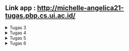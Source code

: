 ## Link app : http://michelle-angelica21-tugas.pbp.cs.ui.ac.id/

<details>
<summary>Tugas 3</summary>

# Tugas 3 PBP

## Apa perbedaan antara form POST dan form GET dalam Django?

Dalam framework web Django, metode GET dan POST digunakan dalam form untuk mengirim data dari klien ke server.

GET: Metode ini biasanya digunakan untuk mengambil data dari server. Dalam konteks form, GET menyertakan semua data formulir sebagai parameter dalam URL. Ini mempermudah pembagian link tetapi juga membatasi jumlah data yang bisa dikirim (karena batasan panjang URL). GET juga kurang aman karena semua data terlihat di URL dan bisa disimpan dalam log browser atau server.

POST: Metode ini digunakan untuk mengirimkan data yang tidak harus ditampilkan dalam URL, seperti kata sandi atau informasi pribadi lainnya. Data dikirim dalam badan permintaan, tidak dalam URL. Ini lebih aman dan bisa menampung lebih banyak data.

## Apa perbedaan utama antara XML, JSON, dan HTML dalam konteks pengiriman data?
HTML, atau HyperText Markup Language, adalah bahasa markup yang fokus pada tampilan informasi, terutama untuk tujuan web. Sementara itu, JSON, singkatan dari JavaScript Object Notation, adalah sebuah format data berdasarkan JavaScript yang menyajikan data dalam pasangan kunci dan nilai. JSON efisien untuk penyimpanan dan transfer data tetapi kurang mudah dibaca oleh manusia jika dibandingkan dengan XML. Di sisi lain, XML, atau Extensible Markup Language, adalah bahasa markup yang mempermudah proses penyimpanan dan transmisi data antara server. Dibandingkan dengan JSON, XML lebih mudah dibaca oleh manusia tetapi kurang efisien dalam pertukaran data.

## Mengapa JSON sering digunakan dalam pertukaran data antara aplikasi web modern?

JSON (JavaScript Object Notation) sering digunakan dalam aplikasi web modern untuk berbagai alasan:
* Kecepatan: JSON ringan dan memungkinkan pertukaran data yang cepat antara klien dan server.
* Struktur Data: JSON mendukung tipe data seperti array dan objek bersarang, yang memungkinkannya untuk merepresentasikan data yang kompleks.
* Kompatibilitas: Hampir semua bahasa pemrograman modern memiliki library untuk mem-parsing dan menghasilkan JSON.
* Readability: Meskipun lebih sulit dibaca dibandingkan XML, JSON relatif mudah dibaca dan ditulis oleh manusia jika dibandingkan dengan format data biner.
* Native JavaScript Support: Karena JSON adalah bagian dari JavaScript, ia dapat di-parse dan digenerate dengan mudah di sisi klien tanpa memerlukan library tambahan.
* Standardisasi: JSON adalah sebuah standar yang diakui secara luas untuk pertukaran data, yang membuatnya menjadi pilihan yang baik untuk integrasi antar sistem yang berbeda.
Karena alasan-alasan ini, JSON telah menjadi salah satu format paling populer untuk pertukaran data dalam pengembangan web modern.

## Jelaskan bagaimana cara kamu mengimplementasikan checklist di atas secara step-by-step (bukan hanya sekadar mengikuti tutorial)
1. Mengimplementasikan skeleton sebagai kerangka Views dengan menambahkan folder templates dalam root folder dan membuat base.html di dalamnya, menambahkan beberapa potongan kode pada settings.py, mengubah kode berkas main.html dengan menambahkan `{% extends 'base.html' %}`
2. Membuat form input data dan tampilan pada HTML. Membuat berkas forms.py yang mempunyai fields name, amount, description. Menambahkan fungsi create_product, show_main. Menambahkan path url path`('create-product', create_product, name='create_product’)`, lalu membuat berkas html baru create_product.html
3. Menjadikan data dalam bentuk XML dan JSON dengan membuat fungsi dan menambahkan path url dalam urlpatterns. 
4. menjadikan data berdasarkan ID dalam bentuk XML, JSON. Menambahkan function `show_xml_by_id` dan `show_json_by_id` di views.py dan menambahkan urlpatterns pada urls.py. 

## Postman
### HTML
<img width="1392" alt="Screenshot 2023-09-18 at 12 07 31 PM" src="https://github.com/michelleangelicas/TugasPBP/assets/124910033/8c10e269-bfd9-4e06-a84e-b6f04b10c914">

### XML
<img width="1392" alt="Screenshot 2023-09-18 at 12 06 32 PM" src="https://github.com/michelleangelicas/TugasPBP/assets/124910033/31fee51b-4488-4ad4-845b-7060725d6c88">

### JSON
<img width="1392" alt="Screenshot 2023-09-18 at 12 07 19 PM" src="https://github.com/michelleangelicas/TugasPBP/assets/124910033/bd8c26e5-7975-43d3-801b-f424b4719962">

### XML by id
<img width="1392" alt="Screenshot 2023-09-18 at 12 08 05 PM" src="https://github.com/michelleangelicas/TugasPBP/assets/124910033/cfa257a5-15c4-4283-ace7-bfd278fd6cec">

### JSON by id
<img width="1392" alt="Screenshot 2023-09-18 at 12 08 16 PM" src="https://github.com/michelleangelicas/TugasPBP/assets/124910033/6e063e35-bbf8-4be5-8dcd-cb13c725a080">

</details>

<details>
<summary>Tugas 4</summary>

# Tugas 4

## Django UserCreationForm
UserCreationForm adalah sebuah form bawaan Django yang digunakan untuk membuat pengguna baru. Form ini sudah termasuk validasi data masukan dan umumnya digunakan bersama dengan `django.contrib.auth.views`, yang menyediakan view untuk proses registrasi pengguna.

### Kelebihan
* Penggunaan yang Mudah: Ini adalah form yang sudah dibuat oleh Django, sehingga pengembang tidak perlu membuat form dari awal.
* Validasi Terintegrasi: Form ini sudah memiliki validasi terintegrasi, sehingga mengurangi risiko error.
* Pengembangan Cepat: Menggunakan komponen bawaan Django seperti UserCreationForm memungkinkan pengembangan aplikasi secara lebih cepat.
* Keamanan: Form ini mengimplementasikan praktik keamanan terbaik, yang melindungi dari serangan umum seperti SQL Injection.

### Kekurangan
* Kustomisasi Terbatas: Karena UserCreationForm adalah form bawaan, mengkustomisasinya bisa lebih sulit dibandingkan dengan membuat form sendiri.
* Kurang Fleksibel: Tidak cocok untuk skenario penggunaan yang membutuhkan logika atau validasi yang lebih kompleks.


## Autentikasi vs Otorisasi di Django
Autentikasi: Proses verifikasi identitas pengguna. Dalam konteks Django, autentikasi sering kali dilakukan dengan memeriksa kombinasi username dan password pengguna, dan framework ini menyediakan back-end autentikasi yang dapat dikustomisasi sesuai kebutuhan.

Otorisasi: Setelah autentikasi berhasil, otorisasi adalah proses pemberian hak akses atau izin kepada pengguna untuk mengakses sumber daya tertentu. Django menyediakan sistem perizinan yang dapat dikustomisasi untuk membatasi akses ke objek dan tipe objek tertentu dalam sistem.

### Mengapa Keduanya Penting?
* Keamanan dan Perlindungan Data: Autentikasi dan otorisasi adalah elemen kunci dalam melindungi data dan sumber daya dari akses yang tidak sah. Autentikasi memastikan bahwa pengguna adalah siapa yang mereka klaim, sedangkan otorisasi memastikan bahwa pengguna hanya dapat mengakses sumber daya yang diizinkan.
* Pemenuhan Kebijakan dan Persyaratan: Banyak aplikasi web perlu mematuhi kebijakan keamanan tertentu atau memenuhi persyaratan hukum tertentu mengenai perlindungan data dan privasi pengguna.
* Manajemen Akses: Sistem yang memiliki pengguna dengan berbagai tingkatan akses, seperti admin, staff, dan pengguna biasa, memerlukan pengelolaan hak akses yang baik untuk memastikan operasional yang lancar dan menghindari penyalahgunaan hak akses.

## Cookies dalam Konteks Aplikasi Web
Cookies adalah potongan data kecil yang disimpan oleh browser web di sisi klien. Cookies digunakan oleh aplikasi web untuk menyimpan informasi tentang pengguna, seperti preferensi pengguna, data sesi, atau lainnya. Dengan menggunakan cookies, aplikasi web dapat "mengingat" pengguna dan menyediakan pengalaman yang lebih kustomisasi dan responsif.

### Django menggunakan cookies untuk mengelola data sesi pengguna
Secara default, Django menggunakan mekanisme cookie berbasis sesi untuk menyimpan ID sesi pengguna. Data sesi itu sendiri disimpan di sisi server. Dengan cara ini, informasi pengguna, seperti data autentikasi, disimpan dengan aman di server, sementara browser hanya menyimpan ID sesi yang unik dan aman. Django mengatur ini secara otomatis dan memungkinkan pengembang untuk memilih penyimpanan sesi yang berbeda jika dibutuhkan.


## Apakah penggunaan cookies aman secara default dalam pengembangan web, atau apakah ada risiko potensial yang harus diwaspadai?
Penggunaan cookies dalam pengembangan web memiliki potensi risiko, dan tidak sepenuhnya aman secara default. Sebagai developer, ada beberapa langkah yang harus diambil untuk memastikan bahwa cookies seaman mungkin.

### Risiko Potensial
* Intersepsi Cookie: Cookies yang ditransmisikan melalui HTTP (tanpa enkripsi) dapat diintersep dan dibaca oleh pihak ketiga. Penggunaan HTTPS dapat mencegah risiko ini.

* Cross-Site Scripting (XSS): Cookies dapat diakses melalui skrip JavaScript. Jika sebuah situs rentan terhadap serangan XSS, cookies dapat dicuri oleh attacker.

* Cross-Site Request Forgery (CSRF): Cookies otomatis dikirim dengan setiap permintaan ke domain yang mengatur cookie, sehingga dapat digunakan untuk melancarkan serangan CSRF.

* Overwriting Cookies: Cookie dari subdomain dapat menimpa cookie dari domain utama, yang dapat dimanfaatkan untuk serangan.

* Theft and Replay Attacks: Jika cookies dicuri, mereka dapat digunakan untuk mengimpersonasi pengguna yang sah.

### Pengamanan Cookies
* HTTPS dan Secure Attribute: Selalu gunakan HTTPS dan atur Secure attribute pada cookies untuk menghindari intersepsi oleh man-in-the-middle.

* HttpOnly Attribute: Atur attribute HttpOnly pada cookies untuk mencegah akses melalui JavaScript dan mengurangi risiko serangan XSS.

* SameSite Attribute: Gunakan SameSite attribute untuk mencegah cookies dikirimkan dalam permintaan cross-site, yang membantu melindungi terhadap serangan CSRF.

* Domain dan Path Attributes: Tentukan domain dan path cookies secara eksplisit untuk menghindari overwriting dan pengiriman yang tidak diinginkan.

* Masa Berlaku yang Terbatas: Beri cookies masa berlaku yang terbatas untuk mengurangi jangka waktu dimana cookies yang dicuri dapat digunakan.


## Jelaskan bagaimana cara kamu mengimplementasikan checklist di atas secara step-by-step (bukan hanya sekadar mengikuti tutorial).

### Membuat fungsi dan form registrasi. 
Pertama, menambahkan fungsi register dengan parameter request. Lalu, membuat berkas register.html dan menambahkan path url ke urlpatterns. 

### Membuat fungsi login
menambahkan fungsi login_user dengan parameter request. Lalu, menambahkan berkas login.html dengan template yang tersedia. Lalu, menambahkan path url ke urlpatterns.

### Membuat fungsi logout
menambahkan fungsi logout_user dan menmbahkan button logout. Lalu, menambahkan path url ke urlpatterns. 

### Merestriksi akses halaman main
menambahkan kode `@login_required(login_url='/login’)`

### Menggunakan data dari cookies
mengganti kode di bawah blok `if user is not none` untuk melihat kapan terakhir kali pengguna melakukan login. Lalu, menambahkan 'last_login' untuk isi context pada fungsi show_main. Lalu, mengubah fungsi logout_user dengan `response.delete_cookie('last_login’)`. Lalu, menambahkan potongan kode di main.html untuk menampilkan data last login.

### Menghubungkan Model Product dengan User
Menambahkan kode ForeignKey. Lalu, mengubah kode pada fungsi create_product pada views.py, dan mengubah fungsi show_main sehingga product menyesuaikan usernya. 

### Menambahkan fungsionalitas menambah dan mengurangi jumlah serta menghapus produk
1. Menambahkan View Fungsi.
Tambahkan fungsi di views.py untuk menghandle peningkatan jumlah (increase_amount), pengurangan jumlah (decrease_amount), dan penghapusan produk (delete_product).
2. Meng-update URL Patterns.
Tambahkan URL baru di urls.py yang mengarah ke fungsi-fungsi baru yang telah dibuat.
3. Meng-update Template.
Tambahkan tautan atau tombol di template HTML (main.html) yang mengarah ke URL baru untuk memanggil fungsi yang sesuai.

</details>


<details>
<summary>Tugas 5</summary>

# Tugas 5 PBP

## Manfaat dari Setiap Element Selector
* Type Selector:
    Manfaat: Digunakan untuk memilih dan mengatur gaya untuk semua elemen HTML dari jenis yang sama.
    Waktu yang Tepat: Ketika ingin menerapkan gaya yang sama ke semua elemen dengan tipe tertentu pada halaman web.
* Class Selector:
    Manfaat: Digunakan untuk memilih dan mengatur gaya untuk elemen HTML yang memiliki atribut class tertentu.
    Waktu yang Tepat: Ketika beberapa elemen pada halaman web memerlukan gaya yang sama, atau ketika menggunakan framework CSS seperti Bootstrap.
* ID Selector:
    Manfaat: Digunakan untuk memilih dan mengatur gaya untuk elemen HTML yang memiliki atribut id tertentu.
    Waktu yang Tepat: Ketika perlu mengatur gaya untuk elemen yang unik dalam dokumen.
* Attribute Selector:
    Manfaat: Digunakan untuk memilih elemen berdasarkan keberadaan atau nilai dari atributnya.
    Waktu yang Tepat: Ketika perlu memilih elemen berdasarkan atributnya, seperti memilih input berdasarkan tipe inputnya.
* Descendant Selector:
    Manfaat: Digunakan untuk memilih elemen yang merupakan keturunan dari elemen lain.
    Waktu yang Tepat: Ketika perlu mengatur gaya pada elemen yang berada di dalam elemen lain, seperti mengatur gaya pada paragraf di dalam div.
* Pseudo-class Selector:
    Manfaat: Digunakan untuk mengatur gaya pada elemen dalam keadaan tertentu, seperti :hover, :focus, dll.
    Waktu yang Tepat: Ketika perlu mengatur gaya berdasarkan keadaan elemen seperti ketika mouse berada di atas elemen atau ketika elemen mendapatkan fokus.

## HTML5 Tag

a. `<header>`:
Digunakan untuk memuat elemen header seperti judul, logo, navigasi, dll.

b. `<nav>`:
Digunakan untuk menandai blok navigasi, biasanya berisi menu atau daftar link.

c. `<main>`:
Digunakan untuk menampung konten utama dari halaman web, dan biasanya hanya ada satu per halaman.

d. `<article>`:
Digunakan untuk menandai konten independen seperti postingan blog atau artikel berita.

e. `<section>`:
Digunakan untuk mengelompokkan konten dan biasanya memiliki heading terkait.

f. `<aside>`:
Digunakan untuk menampung konten yang berhubungan tetapi terpisah dari konten utama, seperti sidebar.

g. `<footer>`:
Digunakan untuk menampung elemen footer seperti informasi hak cipta, link, dll.

h. `<figure>` dan `<figcaption>`:
`<figure>` digunakan untuk melampirkan gambar, diagram, dll, dan `<figcaption>` digunakan untuk memberikan keterangan untuk elemen `<figure>`.

i. `<mark>`:
Digunakan untuk menandai atau menyoroti teks.

j. `<progress>`:
Digunakan untuk menampilkan bar kemajuan.

k. `<output>`:
Digunakan untuk menampilkan hasil dari sebuah perhitungan atau aksi pengguna.

l. `<canvas>`:
Digunakan untuk menggambar grafik, membuat game, atau memanipulasi gambar dengan JavaScript.

m. `<video>` dan `<audio>`:
`<video>` digunakan untuk menambahkan video, dan `<audio>` digunakan untuk menambahkan audio.

n. `<time>`:
Digunakan untuk merepresentasikan waktu atau tanggal.

## Perbedaan antara Margin dan Padding

### Margin

Margin adalah properti CSS yang digunakan untuk menciptakan ruang sekitar elemen, di luar batas tepi (border) yang ada.
Margin tidak memiliki warna dan selalu transparan.
Margin bisa digunakan untuk membuat jarak antara dua elemen.

### Padding

Padding adalah properti CSS yang digunakan untuk menciptakan ruang sekitar konten elemen, di dalam batas tepi (border) yang ada.
Padding dapat memiliki warna, yaitu warna dari elemen tersebut.
Padding digunakan untuk membuat jarak antara konten dan batas tepi (border) elemen tersebut.


## Perbedaan antara Framework CSS Tailwind dan Bootstrap
### Tailwind CSS

Tailwind adalah framework CSS yang berfungsi sebagai utility-first CSS framework.
Dalam Tailwind, kelas-kelas kecil dan tunggal digunakan secara komprehensif untuk membangun desain.
Tailwind memberikan kontrol yang lebih granular terhadap desain, memungkinkan pengembang membuat desain yang unik dan kustom.
Biasanya memerlukan konfigurasi lebih pada awal pengembangan.
Lebih fleksibel dan memungkinkan lebih banyak variasi desain.

### Bootstrap

Bootstrap adalah framework CSS yang mengandung pre-designed components.
Bootstrap menyediakan komponen-komponen yang sudah distilasi desainnya, seperti kartu, navigasi, modal, dll.
Lebih cepat untuk prototyping atau membangun aplikasi dengan desain standar.
Mungkin lebih mudah untuk pemula karena banyaknya dokumentasi dan komunitas yang mendukung.
Memungkinkan pengembangan yang lebih cepat untuk proyek-proyek yang tidak memerlukan desain kustom.

### Kapan Menggunakan Bootstrap daripada Tailwind, dan Sebaliknya?

### Menggunakan Bootstrap

Ketika Anda membutuhkan prototyping yang cepat dan efisien.
Ketika Anda membutuhkan komponen yang sudah jadi dan mendesain ulang tidak perlu.
Ketika Anda membutuhkan dokumentasi yang luas dan komunitas yang besar untuk dukungan.
Bagus untuk proyek-proyek yang lebih kecil atau jika Anda baru memulai dengan pengembangan front-end.

### Menggunakan Tailwind CSS

Ketika Anda membutuhkan kontrol yang lebih granular atas desain dan styling.
Ketika Anda menginginkan desain yang benar-benar kustom dan unik.
Ketika Anda menyukai pendekatan utility-first dan ingin menghindari penggunaan CSS kustom.
Bagus untuk proyek-proyek yang lebih besar dan tim yang membutuhkan kontrol lebih atas desain.

##  Jelaskan bagaimana cara kamu mengimplementasikan checklist di atas secara step-by-step
- Menambahkan bootstrap CSS dan JS
- Menambahkan navbar

### Menambahkan tombol edit
- Menambahkan fungsi `edit_product` dan berkas html `edit_product.html` untuk tombol edit pada product
- Menambahkan tombol `edit_product` pada `main.html` agar terlihat tombol edit pada setiap product

### Membuat fungsi hapus
- Membuat fungsi baru `delete_product` pada `views.py`
- Menambahkan tombol `delete_product` pada `main.html`

### Desain
- Mendesain tampilan website dengan menambahkan style pada `main.html`


</details>


<details>
<summary>Tugas 6</summary>

# Tugas 6

## Penerapan Asynchronous Programming pada AJAX

AJAX (Asynchronous JavaScript and XML) adalah teknik yang digunakan dalam pengembangan web untuk mengirim dan menerima data dari server secara asinkron tanpa harus memuat ulang seluruh halaman web. Penerapan asynchronous programming pada AJAX adalah inti dari fungsionalitas ini. Dalam konteks AJAX:

- Asynchronous Programming: Ketika melakukan permintaan AJAX, menggunakan JavaScript untuk membuat permintaan ke server secara asinkron. Ini berarti bahwa permintaan tersebut tidak akan memblokir eksekusi kode JavaScript lainnya. Alih-alih menunggu server merespons, kode JavaScript dapat melanjutkan menjalankan tugas lain. Saat respons dari server tiba, kita dapat meresponsnya dengan mengaitkan fungsi callback yang akan dijalankan. Ini memungkinkan aplikasi web untuk tetap responsif dan tidak menghentikan pengguna dari berinteraksi dengan halaman web selama permintaan AJAX sedang berlangsung.

## Perbandingan Fetch API dengan jQuery untuk AJAX

1. **Fetch API**:
   - **Kelebihan**:
     - Terintegrasi dalam JavaScript modern, tidak perlu mengimpor library eksternal.
     - Memiliki dukungan asli untuk Promise, yang membuatnya lebih mudah digunakan dengan asynchronous programming.
     - Lebih ringan dan modular, sehingga memungkinkan memilih bagian yang ingin digunakan.
     - Mendukung format data selain XML, seperti JSON, yang umum digunakan dalam pertukaran data.

   - **Kekurangan**:
     - Memerlukan penanganan khusus untuk menangani respons HTTP yang berbeda (seperti penanganan error HTTP).

2. **jQuery**:
   - **Kelebihan**:
     - Menyediakan antarmuka yang lebih sederhana dan konsisten untuk AJAX, yang memungkinkan pemrogram lebih mudah mengirim permintaan dan menangani respons.
     - Dapat menangani respons HTTP yang berbeda dengan lebih baik secara otomatis.
     - Memiliki dukungan lintas-browser yang kuat, sehingga tidak perlu khawatir tentang perbedaan implementasi browser.

   - **Kekurangan**:
     - Berukuran lebih besar dibandingkan dengan Fetch API karena termasuk banyak fitur lain selain AJAX.
     - Bergantung pada library eksternal tambahan (meskipun di masa lalu, ini lebih penting daripada saat ini).

**Pendapat**:

Pilihan antara Fetch API dan jQuery untuk AJAX sebagian besar tergantung pada kebutuhan proyek dan preferensi sebagai pengembang. Fetch API adalah pilihan yang baik jika ingin menjaga aplikasi tetap ringan, menggunakan fitur terbaru JavaScript, dan memiliki kendali yang lebih besar atas bagaimana cara menangani permintaan dan respons. Ini lebih modern dan disarankan untuk proyek-proyek baru atau yang telah menggunakan ekosistem JavaScript modern.

Di sisi lain, jQuery masih merupakan pilihan yang kuat jika ingin kesederhanaan dalam pengembangan, kompatibilitas lintas-browser yang baik, dan alat yang lebih kaya dalam satu paket. Ini cocok untuk proyek-proyek yang lebih lama yang masih menggunakan jQuery atau jika merasa lebih nyaman dengan antarmuka yang disediakan oleh jQuery.

## **Perbedaan antara Asynchronous Programming dengan Synchronous Programming**:

   - **Synchronous Programming (Sync)**: Pada pemrograman sinkron, tugas-tugas dieksekusi secara berurutan satu per satu. Setiap tugas harus menunggu tugas sebelumnya selesai sebelum dapat dijalankan. Ini berarti bahwa jika tugas pertama memakan waktu lama, maka semua tugas berikutnya harus menunggu.
   
   - **Asynchronous Programming (Async)**: Pada pemrograman asinkron, tugas-tugas dapat dieksekusi secara independen tanpa harus menunggu satu sama lain. Ini memungkinkan tugas-tugas yang memakan waktu lama untuk dieksekusi di latar belakang sementara tugas lain dapat dilanjutkan. Asynchronous programming sering digunakan untuk mengatasi operasi I/O yang memakan waktu seperti mengambil data dari server, operasi jaringan, atau input/output file.

## **Paradigma Event-Driven Programming**:

   Paradigma event-driven programming adalah pendekatan dalam pemrograman di mana program merespons peristiwa (events) yang terjadi, seperti input pengguna, perubahan status, atau tindakan lain yang dapat memicu respons. Ini berarti program tidak selalu berjalan secara berurutan, tetapi dapat menunggu peristiwa yang akan datang dan meresponsnya.

   Dalam tugas, pengguna merespons berbagai peristiwa, seperti mengklik tombol "Tambah Produk" atau mengklik tombol "Hapus" pada item produk. Ketika pengguna melakukan tindakan ini, JavaScript merespons peristiwa tersebut dengan mengirimkan permintaan AJAX ke server atau menampilkan modul tambahan seperti modal "Tambah Produk". Dengan demikian, paradigma event-driven programming digunakan untuk mengatasi peristiwa pengguna dan meresponsnya secara dinamis, yang memungkinkan interaksi yang lebih baik dengan aplikasi web  tanpa harus memuat ulang seluruh halaman.

## Cara saya mengimplementasikan checklist di atas secara step-by-step 
* AJAX GET untuk Mengambil Data Item: Untuk membuatnya bekerja, pastikan memiliki view di Django yang melayani URL {% url 'main:get_product_json' %} dan mengembalikan data produk dalam format JSON.
* Modal untuk Penambahan Item dengan AJAX POST: Ketika tombol "Add Product" di dalam modal diklik (button_add), fungsi addProduct dipanggil, yang akan melakukan AJAX POST ke {% url 'main:add_product_ajax' %}.
* Membuat Fungsi View untuk Menambahkan Item: Buat fungsi view di Django yang menerima POST request ke URL /create-ajax/. Fungsi view ini harus mengambil data dari request, validasi, dan menambahkannya ke database. Setelah berhasil, kembalikan respons positif (misalnya, status 201 atau JSON yang mengindikasikan sukses). Jika ada kesalahan, kembalikan pesan kesalahan yang relevan.
* Menyambungkan Form ke Path /create-ajax/: harus memastikan bahwa form di dalam modal mengarah ke {% url 'main:add_product_ajax' %} untuk submit. Ini sudah dilakukan di fungsi addProduct.
* Refresh Asinkronus: Setelah AJAX POST sukses (dalam fungsi addProduct), memanggil fungsi refreshProducts untuk memperbarui daftar produk di halaman tanpa perlu me-refresh seluruh halaman.
* Melakukan Perintah collectstatic:
    * menambahkan STATIC_ROOT di settings.py . Ini adalah lokasi di mana Django akan menempatkan semua file statis saat menjalankan collectstatic. STATIC_ROOT = os.path.join(BASE_DIR, 'staticfiles')
</details>